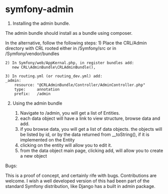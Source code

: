 symfony-admin
=============

1) Installing the admin bundle.

The admin bundle should install as a bundle using composer.

In the alternative, follow the following steps:
	1) Place the CRL/Admin directory with CRL rooted
	either in /Symfony/src or in /Symfony/vendor/bundles
	
	2) In Symfony/web/AppKernal.php, in register bundles add:
	   new CRL\AdminBundle\CRLAdminBundle(),
	
	3) In routing.yml (or routing_dev.yml) add:
	_admin:
		resource: "@CRLAdminBundle/Controller/AdminController.php"
		type:     annotation
		prefix:   /admin

2) Using the admin bundle

	1) Navigate to /admin, you will get a list of Entities.
	2) each data object will have a link to view structure, browse data and add.
	3) if you browse data, you will get a list of data objects. the objects will be listed
		by id, or by the data returned from __toString(), if it is implemented on the Entity
	4) clicking on the entity will allow you to edit it.
	5) from the data object main page, clicking add, will allow you to create a new object
	
Bugs:

This is a proof of concept, and certainly rife with bugs.  Contributions are welcome.  I wish
a well developed version of this had been part of the standard Symfony distribution, like
Django has a built in admin package.
	
